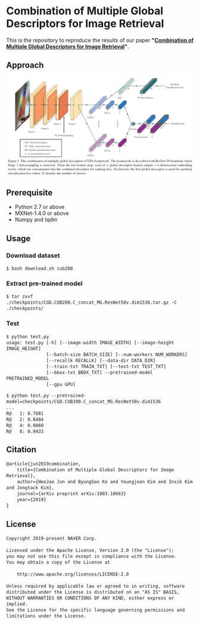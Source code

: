 # Combination of Multiple Global Descriptors for Image Retrieval

This is the repository to reproduce the results of our paper **"[Combination of Multiple Global Descriptors for Image Retrieval](https://arxiv.org/abs/1903.10663)"**.

## Approach

<div align="center">
  <img src="figures/architecture.png">
</div>

## Prerequisite

* Python 2.7 or above
* MXNet-1.4.0 or above
* Numpy and tqdm


## Usage

### Download dataset

```console
$ bash download.sh cub200
```


### Extract pre-trained model

```console
$ tar zxvf ./checkpoints/CGD.CUB200.C_concat_MG.ResNet50v.dim1536.tar.gz -C ./checkpoints/
```


### Test

```console
$ python test.py
usage: test.py [-h] [--image-width IMAGE_WIDTH] [--image-height IMAGE_HEIGHT]
               [--batch-size BATCH_SIZE] [--num-workers NUM_WORKERS]
               [--recallk RECALLK] [--data-dir DATA_DIR]
               [--train-txt TRAIN_TXT] [--test-txt TEST_TXT]
               [--bbox-txt BBOX_TXT] --pretrained-model PRETRAINED_MODEL
               [--gpu GPU]
```

```console
$ python test.py --pretrained-model=checkpoints/CGD.CUB200.C_concat_MG.ResNet50v.dim1536
...
R@   1: 0.7681
R@   2: 0.8484
R@   4: 0.9060
R@   8: 0.9433
```


## Citation

```
@article{jun2019combination,
    title={Combination of Multiple Global Descriptors for Image Retrieval},
    author={HeeJae Jun and ByungSoo Ko and Youngjoon Kim and Insik Kim and Jongtack Kim},
    journal={arXiv preprint arXiv:1903.10663}
    year={2019}
}
```

## License

```
Copyright 2019-present NAVER Corp.

Licensed under the Apache License, Version 2.0 (the "License");
you may not use this file except in compliance with the License.
You may obtain a copy of the License at

    http://www.apache.org/licenses/LICENSE-2.0

Unless required by applicable law or agreed to in writing, software
distributed under the License is distributed on an "AS IS" BASIS,
WITHOUT WARRANTIES OR CONDITIONS OF ANY KIND, either express or implied.
See the License for the specific language governing permissions and
limitations under the License.
```
